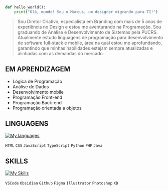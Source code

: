 
```python
def hello_world():
    print("Olá, mundo! Sou o Marcus, um designer migrando para TI!")
```

>Sou Diretor Criativo, especialista em Branding com mais de 5 anos de experiência no Design e estou me aventurando na Programação. Sou graduando de Análise e Desenvolvimento de Sistemas pela PUCRS. Atualmente estudo linguagens de programação para desenvolvimento de software full-stack e mobile, área na qual estou me aprofundando, garantindo que minhas habilidades estejam sempre atualizadas e alinhadas com as demandas do mercado.

## EM APRENDIZAGEM
-   Lógica de Programação
-   Análise de Dados
-   Desenvolvimento mobile
-   Programação Front-end
-   Programação Back-end
-   Programação orientada a objetos


## LINGUAGENS

[![My languages](https://skillicons.dev/icons?i=html,css,js,ts,py,php,java)](https://skillicons.dev)

`HTML` `CSS` `JavaScript` `TypeScript` `Python` `PHP` `Java`


## SKILLS

[![My Skills](https://skillicons.dev/icons?i=vscode,obsidian,github,figma,ai,ps,xd)](https://skillicons.dev)

`VSCode` `Obsidian` `Github` `Figma` `Illustrator` `Photoshop` `XD`
